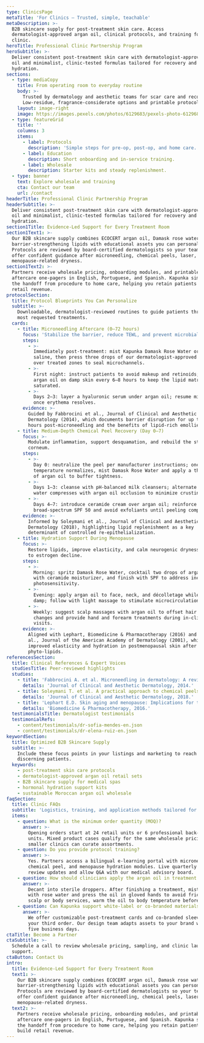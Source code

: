 ```yaml
---
type: ClinicsPage
metaTitle: 'For Clinics — Trusted, simple, teachable'
metaDescription: >-
  B2B skincare supply for post-treatment skin care. Access
  dermatologist-approved argan oil, clinical protocols, and training for your
  clinic.
heroTitle: Professional Clinic Partnership Program
heroSubtitle: >-
  Deliver consistent post-treatment skin care with dermatologist-approved argan
  oil and minimalist, clinic-tested formulas tailored for recovery and hormonal
  hydration.
sections:
  - type: mediaCopy
    title: From operating room to everyday routine
    body: >-
      Trusted by dermatology and aesthetic teams for scar care and recovery.
      Low-residue, fragrance-considerate options and printable protocols.
    layout: image-right
    image: https://images.pexels.com/photos/6129683/pexels-photo-6129683.jpeg?auto=compress&cs=tinysrgb&w=1920
  - type: featureGrid
    title: ''
    columns: 3
    items:
      - label: Protocols
        description: 'Simple steps for pre-op, post-op, and home care.'
      - label: Education
        description: Short onboarding and in-service training.
      - label: Wholesale
        description: Starter kits and steady replenishment.
  - type: banner
    text: Explore wholesale and training
    cta: Contact our team
    url: /contact
headerTitle: Professional Clinic Partnership Program
headerSubtitle: >-
  Deliver consistent post-treatment skin care with dermatologist-approved argan
  oil and minimalist, clinic-tested formulas tailored for recovery and hormonal
  hydration.
section1Title: Evidence-Led Support for Every Treatment Room
section1Text1: >-
  Our B2B skincare supply combines ECOCERT argan oil, Damask rose water, and
  barrier-strengthening lipids with educational assets you can personalize.
  Protocols are reviewed by board-certified dermatologists so your team can
  offer confident guidance after microneedling, chemical peels, laser, or
  menopause-related dryness.
section1Text2: >-
  Partners receive wholesale pricing, onboarding modules, and printable
  aftercare one-pagers in English, Portuguese, and Spanish. Kapunka simplifies
  the handoff from procedure to home care, helping you retain patients and build
  retail revenue.
protocolSection:
  title: Protocol Blueprints You Can Personalize
  subtitle: >-
    Downloadable, dermatologist-reviewed routines to guide patients through the
    most requested treatments.
  cards:
    - title: Microneedling Aftercare (0–72 hours)
      focus: 'Stabilize the barrier, reduce TEWL, and prevent microbial contamination.'
      steps:
        - >-
          Immediately post-treatment: mist Kapunka Damask Rose Water or sterile
          saline, then press three drops of our dermatologist-approved argan oil
          over treated zones to seal microchannels.
        - >-
          First night: instruct patients to avoid makeup and retinoids; reapply
          argan oil on damp skin every 6–8 hours to keep the lipid matrix
          saturated.
        - >-
          Days 2–3: layer a hyaluronic serum under argan oil; resume mineral SPF
          once erythema resolves.
      evidence: >-
        Guided by Fabbrocini et al., Journal of Clinical and Aesthetic
        Dermatology (2014), which documents barrier disruption for up to 48
        hours post-microneedling and the benefits of lipid-rich emollients.
    - title: Medium-Depth Chemical Peel Recovery (Day 0–7)
      focus: >-
        Modulate inflammation, support desquamation, and rebuild the stratum
        corneum.
      steps:
        - >-
          Day 0: neutralize the peel per manufacturer instructions; once skin
          temperature normalizes, mist Damask Rose Water and apply a thin veil
          of argan oil to buffer tightness.
        - >-
          Days 1–3: cleanse with pH-balanced milk cleansers; alternate rose
          water compresses with argan oil occlusion to minimize crusting.
        - >-
          Days 4–7: introduce ceramide cream over argan oil; reinforce
          broad-spectrum SPF 50 and avoid exfoliants until peeling completes.
      evidence: >-
        Informed by Soleymani et al., Journal of Clinical and Aesthetic
        Dermatology (2018), highlighting lipid replenishment as a key
        determinant of controlled re-epithelialization.
    - title: Hydration Support During Menopause
      focus: >-
        Restore lipids, improve elasticity, and calm neurogenic dryness linked
        to estrogen decline.
      steps:
        - >-
          Morning: spritz Damask Rose Water, cocktail two drops of argan oil
          with ceramide moisturizer, and finish with SPF to address increased
          photosensitivity.
        - >-
          Evening: apply argan oil to face, neck, and décolletage while skin is
          damp; follow with light massage to stimulate microcirculation.
        - >-
          Weekly: suggest scalp massages with argan oil to offset hair density
          changes and provide hand and forearm treatments during in-clinic
          visits.
      evidence: >-
        Aligned with Lephart, Biomedicine & Pharmacotherapy (2016) and Sator et
        al., Journal of the American Academy of Dermatology (2001), which report
        improved elasticity and hydration in postmenopausal skin after topical
        phyto-lipids.
referencesSection:
  title: Clinical References & Expert Voices
  studiesTitle: Peer-reviewed highlights
  studies:
    - title: 'Fabbrocini A. et al. Microneedling in dermatology: A review.'
      details: 'Journal of Clinical and Aesthetic Dermatology, 2014.'
    - title: Soleymani T. et al. A practical approach to chemical peels.
      details: 'Journal of Clinical and Aesthetic Dermatology, 2018.'
    - title: 'Lephart E.D. Skin aging and menopause: Implications for treatment.'
      details: 'Biomedicine & Pharmacotherapy, 2016.'
  testimonialsTitle: Dermatologist testimonials
  testimonialRefs:
    - content/testimonials/dr-sofia-mendes-en.json
    - content/testimonials/dr-elena-ruiz-en.json
keywordSection:
  title: Optimized B2B Skincare Supply
  subtitle: >-
    Include these focus points in your listings and marketing to reach
    discerning patients.
  keywords:
    - post-treatment skin care protocols
    - dermatologist-approved argan oil retail sets
    - B2B skincare supply for medical spas
    - hormonal hydration support kits
    - sustainable Moroccan argan oil wholesale
faqSection:
  title: Clinic FAQs
  subtitle: 'Logistics, training, and application methods tailored for your team.'
  items:
    - question: What is the minimum order quantity (MOQ)?
      answer: >-
        Opening orders start at 24 retail units or 6 professional back-bar
        units. Mixed product cases qualify for the same wholesale pricing so
        smaller clinics can curate assortments.
    - question: Do you provide protocol training?
      answer: >-
        Yes. Partners access a bilingual e-learning portal with microneedling,
        chemical peel, and menopause hydration modules. Live quarterly webinars
        review updates and allow Q&A with our medical advisory board.
    - question: How should clinicians apply the argan oil in treatment rooms?
      answer: >-
        Decant into sterile droppers. After finishing a treatment, mist the skin
        with rose water and press the oil in gloved hands to avoid friction. For
        scalp or body services, warm the oil to body temperature before massage.
    - question: Can Kapunka support white-label or co-branded materials?
      answer: >-
        We offer customizable post-treatment cards and co-branded sleeves after
        your third order. Our design team adapts assets to your brand within
        five business days.
ctaTitle: Become a Partner
ctaSubtitle: >-
  Schedule a call to review wholesale pricing, sampling, and clinic launch
  support.
ctaButton: Contact Us
intro:
  title: Evidence-Led Support for Every Treatment Room
  text1: >-
    Our B2B skincare supply combines ECOCERT argan oil, Damask rose water, and
    barrier-strengthening lipids with educational assets you can personalize.
    Protocols are reviewed by board-certified dermatologists so your team can
    offer confident guidance after microneedling, chemical peels, laser, or
    menopause-related dryness.
  text2: >-
    Partners receive wholesale pricing, onboarding modules, and printable
    aftercare one-pagers in English, Portuguese, and Spanish. Kapunka simplifies
    the handoff from procedure to home care, helping you retain patients and
    build retail revenue.
---
```


<!-- TODO: Translate to Portuguese -->
